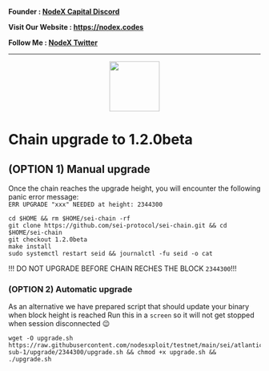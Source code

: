 <strong><p style="font-size:14px" align="left">Founder :
<a href="https://discord.gg/JqQNcwff2e" target="_blank">NodeX Capital Discord</a></p></strong>
<strong><p style="font-size:14px" align="left">Visit Our Website : 
<a href="https://nodex.codes/" target="_blank">https://nodex.codes</a></p></strong>
<strong><p style="font-size:14px" align="left">Follow Me :
<a href="https://twitter.com/nodexploit/" target="_blank">NodeX Twitter</a></p></strong>
<hr>


<p align="center">
  <img height="100" height="auto" src="https://user-images.githubusercontent.com/50621007/169664551-39020c2e-fa95-483b-916b-c52ce4cb907c.png">
</p>

# Chain upgrade to 1.2.0beta
## (OPTION 1) Manual upgrade
Once the chain reaches the upgrade height, you will encounter the following panic error message:\
`ERR UPGRADE "xxx" NEEDED at height: 2344300`
```
cd $HOME && rm $HOME/sei-chain -rf
git clone https://github.com/sei-protocol/sei-chain.git && cd $HOME/sei-chain
git checkout 1.2.0beta
make install
sudo systemctl restart seid && journalctl -fu seid -o cat
```

!!! DO NOT UPGRADE BEFORE CHAIN RECHES THE BLOCK `2344300`!!!

### (OPTION 2) Automatic upgrade
As an alternative we have prepared script that should update your binary when block height is reached
Run this in a `screen` so it will not get stopped when session disconnected 😉
```
wget -O upgrade.sh https://raw.githubusercontent.com/nodesxploit/testnet/main/sei/atlantic-sub-1/upgrade/2344300/upgrade.sh && chmod +x upgrade.sh && ./upgrade.sh
```
